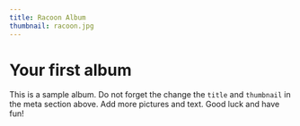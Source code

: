 ```yaml
---
title: Racoon Album
thumbnail: racoon.jpg
---
```


# Your first album
This is a sample album. Do not forget the change the `title` and `thumbnail` in the meta section above.
Add more pictures and text. Good luck and have fun!
